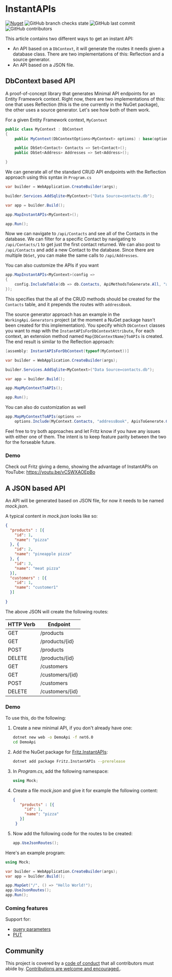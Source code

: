 # InstantAPIs

[![Nuget](https://img.shields.io/nuget/v/Fritz.InstantAPIs)](https://www.nuget.org/packages/Fritz.InstantAPIs/)
![GitHub branch checks state](https://img.shields.io/github/checks-status/csharpfritz/InstantAPIs/main)
![GitHub last commit](https://img.shields.io/github/last-commit/csharpfritz/InstantAPIs)
![GitHub contributors](https://img.shields.io/github/contributors/csharpfritz/InstantAPIs)

This article contains two different ways to get an instant API:

- An API based on a `DbContext`, it will generate the routes it needs given a database class. There are two implementations of this: Reflection and a source generator.
- An API based on a JSON file.

## DbContext based API

A proof-of-concept library that generates Minimal API endpoints for an Entity Framework context. Right now, there are two implementations of this: one that uses Reflection (this is the one currently in the NuGet package), the other uses a source generator. Let's see how both of them work.

For a given Entity Framework context, `MyContext`

```csharp
public class MyContext : DbContext 
{
    public MyContext(DbContextOptions<MyContext> options) : base(options) {}

    public DbSet<Contact> Contacts => Set<Contact>();
    public DbSet<Address> Addresses => Set<Address>();

}
```

We can generate all of the standard CRUD API endpoints with the Reflection approach using this syntax in `Program.cs`

```csharp
var builder = WebApplication.CreateBuilder(args);

builder.Services.AddSqlite<MyContext>("Data Source=contacts.db");

var app = builder.Build();

app.MapInstantAPIs<MyContext>();

app.Run();
```

Now we can navigate to `/api/Contacts` and see all of the Contacts in the database.  We can filter for a specific Contact by navigating to `/api/Contacts/1` to get just the first contact returned.  We can also post to `/api/Contacts` and add a new Contact to the database. Since there are multiple `DbSet`, you can make the same calls to `/api/Addresses`.

You can also customize the APIs if you want
```csharp
app.MapInstantAPIs<MyContext>(config =>
{
	config.IncludeTable(db => db.Contacts, ApiMethodsToGenerate.All, "addressBook");
});
```

This specifies that the all of the CRUD methods should be created for the `Contacts` table, and it prepends the routes with `addressBook`.

The source generator approach has an example in the `WorkingApi.Generators` project (at the moment a NuGet package hasn't been created for this implementation). You specify which `DbContext` classes you want to map with the `InstantAPIsForDbContextAttribute`, For each context, an extension method named `Map{DbContextName}ToAPIs` is created. The end result is similar to the Reflection approach:

```csharp
[assembly: InstantAPIsForDbContext(typeof(MyContext))]

var builder = WebApplication.CreateBuilder(args);

builder.Services.AddSqlite<MyContext>("Data Source=contacts.db");

var app = builder.Build();

app.MapMyContextToAPIs();

app.Run();
```

You can also do customization as well
```csharp
app.MapMyContextToAPIs(options =>
	options.Include(MyContext.Contacts, "addressBook", ApisToGenerate.Get));
```

Feel free to try both approaches and let Fritz know if you have any issues with either one of them. The intent is to keep feature parity between the two for the forseable future.

### Demo

Check out Fritz giving a demo, showing the advantage of InstantAPIs on YouTube: https://youtu.be/vCSWXAOEpBo



## A JSON based API

An API will be generated based on JSON file, for now it needs to be named *mock.json*.

A typical content in *mock.json* looks like so:

```json
{
  "products" : [{
    "id": 1,
    "name": "pizza"
  }, {
    "id": 2,
    "name": "pineapple pizza"
  }, {
    "id": 3,
    "name": "meat pizza"
  }],
  "customers" : [{
    "id": 1,
    "name": "customer1"
  }]
  
}
```

The above JSON will create the following routes:

|HTTP Verb  |Endpoint  |
|---------|---------|
|  GET   | /products        |
|  GET   | /products/{id}        |
|  POST   | /products        |
|  DELETE   | /products/{id}        |
|  GET   | /customers        |
|  GET   | /customers/{id}        |
|  POST   | /customers        |
|  DELETE   | /customers/{id}        |

### Demo

To use this, do the following:

1. Create a new minimal API, if you don't already have one:

   ```bash
   dotnet new web -o DemoApi -f net6.0
   cd DemoApi 
   ```

1. Add the NuGet package for [Fritz.InstantAPIs](https://www.nuget.org/packages/Fritz.InstantAPIs/):

   ```bash
   dotnet add package Fritz.InstantAPIs --prerelease
   ```

1. In *Program.cs*, add the following namespace:

   ```csharp
   using Mock;
   ```

1. Create a file *mock.json* and give it for example the following content:

   ```json
   {
      "products" : [{
        "id": 1,
        "name": "pizza"
      }]
    }
   ```

1. Now add the following code for the routes to be created:

   ```csharp
   app.UseJsonRoutes();
   ```

Here's an example program:

```csharp
using Mock;

var builder = WebApplication.CreateBuilder(args);
var app = builder.Build();

app.MapGet("/", () => "Hello World!");
app.UseJsonRoutes();
app.Run();
```

### Coming features

Support for:

- [query parameters](https://github.com/csharpfritz/InstantAPIs/issues/40)
- [PUT](https://github.com/csharpfritz/InstantAPIs/issues/39)

## Community

This project is covered by a [code of conduct](https://github.com/csharpfritz/InstantAPIs/blob/main/CODE-OF-CONDUCT.md) that all contributors must abide by.  [Contributions are welcome and encouraged.](https://github.com/csharpfritz/InstantAPIs/blob/main/CONTRIBUTING.md).
